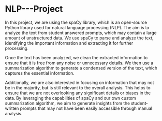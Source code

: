 # NLP---Project

In this project, we are using the spaCy library, which is an open-source Python library used for natural language processing (NLP). The aim is to analyze the text from student answered prompts, which may contain a large amount of unstructured data. We use spaCy to parse and analyze the text, identifying the important information and extracting it for further processing.

Once the text has been analyzed, we clean the extracted information to ensure that it is free from any noise or unnecessary details. We then use a summarization algorithm to generate a condensed version of the text, which captures the essential information.

Additionally, we are also interested in focusing on information that may not be in the majority, but is still relevant to the overall analysis. This helps to ensure that we are not overlooking any significant details or biases in the data. By leveraging the capabilities of spaCy and our own custom summarization algorithm, we aim to generate insights from the student-written prompts that may not have been easily accessible through manual analysis.
